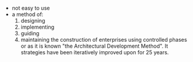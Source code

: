- not easy to use
- a method of:
	1. designing
	2. implementing
	3. guiding
	4. maintaining
	the construction of enterprises using controlled phases or as it is known "the Architectural Development Method". It strategies have been iteratively improved upon for 25 years.